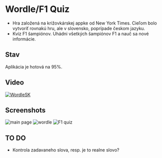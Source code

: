 # Wordle/F1 Quiz

- Hra založená na križovkárskej appke od New York Times. Cieľom bolo vytvoriť rovnakú hru, ale v slovensko, poprípade českom jazyku.
- Kvíz F1 šampiónov. Uhádni všetkých šampiónov F1 a nauč sa nové informácie.

## Stav

Aplikácia je hotová na 95%. 

## Video

[![WordleSK](https://img.youtube.com/vi/OeNh4KIELAE/0.jpg)](https://www.youtube.com/watch?v=OeNh4KIELAE&ab_channel=Bujak)

## Screenshots
![main page](https://github.com/user-attachments/assets/a2c9594d-9af8-4c03-8eb8-fb440c4db739)
![wordle](https://github.com/user-attachments/assets/76bdc816-3c66-4c27-b367-8d9ce0b24338)
![F1 quiz](https://github.com/user-attachments/assets/99cac759-92ab-402e-ac9b-bc3cf555150e)

## TO DO
- Kontrola zadavaneho slova, resp. je to realne slovo?
